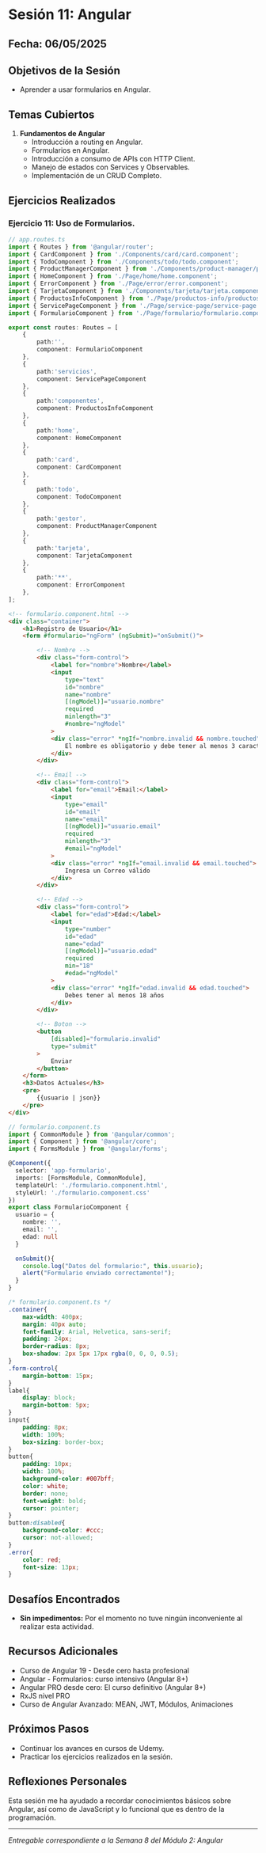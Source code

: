 # Sesión 11: Angular

## Fecha: 06/05/2025

## Objetivos de la Sesión

- Aprender a usar formularios en Angular.

## Temas Cubiertos

1. **Fundamentos de Angular**
   - Introducción  a routing en Angular.
   - Formularios en Angular.
   - Introducción a consumo de APIs con HTTP Client.
   - Manejo de estados con Services y Observables.
   - Implementación de un CRUD Completo.

## Ejercicios Realizados

### Ejercicio 11: Uso de Formularios.

```ts
// app.routes.ts
import { Routes } from '@angular/router';
import { CardComponent } from './Components/card/card.component';
import { TodoComponent } from './Components/todo/todo.component';
import { ProductManagerComponent } from './Components/product-manager/product-manager.component';
import { HomeComponent } from './Page/home/home.component';
import { ErrorComponent } from './Page/error/error.component';
import { TarjetaComponent } from './Components/tarjeta/tarjeta.component';
import { ProductosInfoComponent } from './Page/productos-info/productos-info.component';
import { ServicePageComponent } from './Page/service-page/service-page.component';
import { FormularioComponent } from './Page/formulario/formulario.component';

export const routes: Routes = [
    {
        path:'',
        component: FormularioComponent
    },
    {
        path:'servicios',
        component: ServicePageComponent
    },
    {
        path:'componentes',
        component: ProductosInfoComponent
    },
    {
        path:'home',
        component: HomeComponent
    },
    {
        path:'card',
        component: CardComponent
    },
    {
        path:'todo',
        component: TodoComponent
    },
    {
        path:'gestor',
        component: ProductManagerComponent
    },
    {
        path:'tarjeta',
        component: TarjetaComponent
    },
    {
        path:'**',
        component: ErrorComponent
    },
];
```
```html
<!-- formulario.component.html -->
<div class="container">
    <h1>Registro de Usuario</h1>
    <form #formulario="ngForm" (ngSubmit)="onSubmit()">

        <!-- Nombre -->
        <div class="form-control">
            <label for="nombre">Nombre</label>
            <input 
                type="text" 
                id="nombre" 
                name="nombre" 
                [(ngModel)]="usuario.nombre"
                required
                minlength="3"
                #nombre="ngModel"
            >
            <div class="error" *ngIf="nombre.invalid && nombre.touched">
                El nombre es obligatorio y debe tener al menos 3 caracteres
            </div>
        </div>

        <!-- Email -->
        <div class="form-control">
            <label for="email">Email:</label>
            <input 
                type="email" 
                id="email" 
                name="email" 
                [(ngModel)]="usuario.email"
                required
                minlength="3"
                #email="ngModel"
            >
            <div class="error" *ngIf="email.invalid && email.touched">
                Ingresa un Correo válido
            </div>
        </div>

        <!-- Edad -->
        <div class="form-control">
            <label for="edad">Edad:</label>
            <input 
                type="number" 
                id="edad" 
                name="edad" 
                [(ngModel)]="usuario.edad"
                required
                min="18"
                #edad="ngModel"
            >
            <div class="error" *ngIf="edad.invalid && edad.touched">
                Debes tener al menos 18 años
            </div>
        </div>

        <!-- Boton -->
        <button
            [disabled]="formulario.invalid"
            type="submit"
        >
            Enviar
        </button>
    </form>
    <h3>Datos Actuales</h3>
    <pre>
        {{usuario | json}}
    </pre>
</div>
 ```

```ts
// formulario.component.ts
import { CommonModule } from '@angular/common';
import { Component } from '@angular/core';
import { FormsModule } from '@angular/forms';

@Component({
  selector: 'app-formulario',
  imports: [FormsModule, CommonModule],
  templateUrl: './formulario.component.html',
  styleUrl: './formulario.component.css'
})
export class FormularioComponent {
  usuario = {
    nombre: '',
    email: '',
    edad: null
  }

  onSubmit(){
    console.log("Datos del formulario:", this.usuario);
    alert("Formulario enviado correctamente!");
  }
}
```

```css
/* formulario.component.ts */
.container{
    max-width: 400px;
    margin: 40px auto;
    font-family: Arial, Helvetica, sans-serif;
    padding: 24px;
    border-radius: 8px;
    box-shadow: 2px 5px 17px rgba(0, 0, 0, 0.5);
}
.form-control{
    margin-bottom: 15px;
}
label{
    display: block;
    margin-bottom: 5px;
}
input{
    padding: 8px;
    width: 100%;
    box-sizing: border-box;
}
button{
    padding: 10px;
    width: 100%;
    background-color: #007bff;
    color: white;
    border: none;
    font-weight: bold;
    cursor: pointer;
}
button:disabled{
    background-color: #ccc;
    cursor: not-allowed;
}
.error{
    color: red;
    font-size: 13px;
}
```

## Desafíos Encontrados

- **Sin impedimentos:** Por el momento no tuve ningún inconveniente al realizar esta actividad.  

## Recursos Adicionales

- Curso de Angular 19 - Desde cero hasta profesional
- Angular - Formularios: curso intensivo (Angular 8+)
- Angular PRO desde cero: El curso definitivo (Angular 8+)
- RxJS nivel PRO
- Curso de Angular Avanzado: MEAN, JWT, Módulos, Animaciones

## Próximos Pasos

- Continuar los avances en cursos de Udemy. 
- Practicar los ejercicios realizados en la sesión.

## Reflexiones Personales

Esta sesión me ha ayudado a recordar conocimientos básicos sobre Angular, así como de JavaScript y lo funcional que es dentro de la programación.

---

*Entregable correspondiente a la Semana 8 del Módulo 2: Angular*